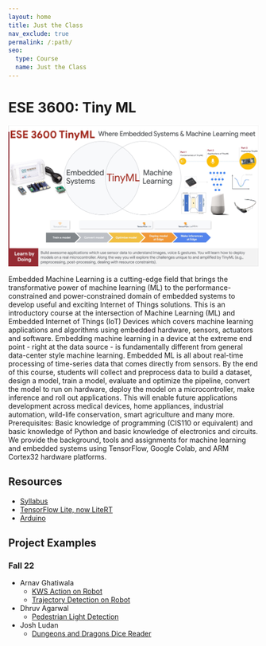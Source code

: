 ```yaml
---
layout: home
title: Just the Class
nav_exclude: true
permalink: /:path/
seo:
  type: Course
  name: Just the Class
---
```


# ESE 3600: Tiny ML

![Welcome to TinyML](/assets/images/welcome-splash.jpg)

Embedded Machine Learning is a cutting-edge field that brings the transformative power of machine learning (ML) to the performance-constrained and power-constrained domain of embedded systems to develop useful and exciting Internet of Things solutions. This is an introductory course at the intersection of Machine Learning (ML) and Embedded Internet of Things (IoT) Devices which covers machine learning applications and algorithms using embedded hardware, sensors, actuators and software. Embedding machine learning in a device at the extreme end point - right at the data source - is fundamentally different from general data-center style machine learning. Embedded ML is all about real-time processing of time-series data that comes directly from sensors. By the end of this course, students will collect and preprocess data to build a dataset, design a model, train a model, evaluate and optimize the pipeline, convert the model to run on hardware, deploy the model on a microcontroller, make inference and roll out applications. This will enable future applications development across medical devices, home appliances, industrial automation, wild-life conservation, smart agriculture and many more. Prerequisites: Basic knowledge of programming (CIS110 or equivalent) and basic knowledge of Python and basic knowledge of electronics and circuits. We provide the background, tools and assignments for machine learning and embedded systems using TensorFlow, Google Colab, and ARM Cortex32 hardware platforms.

## Resources

- [Syllabus](https://docs.google.com/document/d/1JFby6rC18-HvJ68IxXYFiRJP9viuZWtvutVjcwHCPRc)
- [TensorFlow Lite, now LiteRT](https://ai.google.dev/edge/litert)
- [Arduino](https://www.arduino.cc/)

## Project Examples
### Fall 22
- Arnav Ghatiwala 
  - [KWS Action on Robot](https://www.youtube.com/watch?v=J0Iifhga7lg)
  - [Trajectory Detection on Robot](https://www.youtube.com/embed/watch?v=-Rn3QVjB8PA)
- Dhruv Agarwal
  - [Pedestrian Light Detection](https://www.youtube.com/embed/watch?v=e5NfGWAu06Q)
- Josh Ludan
  - [Dungeons and Dragons Dice Reader](https://www.youtube.com/embed/watch?v=c7OoO8QS2fg)